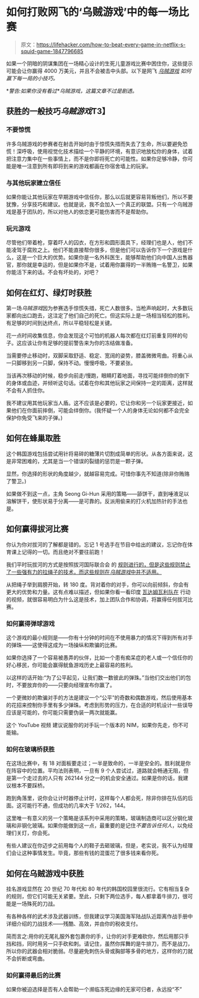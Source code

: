 # 如何打败网飞的‘乌贼游戏’中的每一场比赛

> 原文：<https://lifehacker.com/how-to-beat-every-game-in-netflix-s-squid-game-1847796685>

如果一个阴暗的阴谋集团在一场精心设计的生死儿童游戏比赛中困住你，这些提示可能会让你赢得 4000 万美元，并且不会被击中头部。以下是网飞 [*乌贼游戏*](https://www.netflix.com/title/81040344) *如何赢下每一局的小技巧。*



**警告:如果你没有看过*乌贼游戏，*这篇文章不过是剧透。**

## **获胜的一般技巧*乌贼游戏*T3】**

### **不要惊慌**

许多乌贼游戏的参赛者在射击开始时由于惊慌失措而失去了生命，所以要避免恐慌！深呼吸，使用视觉化技术描绘一个平静的环境，有意识地放松你的身体，试着把注意力集中在一些事情上，而不是你即将死亡的可能性。如果你足够冷静，你可能是唯一注意到所有即将到来的游戏都画在你宿舍墙上的玩家。

### **与其他玩家建立信任**

如果你能让其他玩家在早期游戏中信任你，那么以后就更容易背叛他们，所以不要犹豫，分享技巧和建议。也就是说，我不会加入一个真正的联盟。只有一个乌贼游戏是基于团队的，所以对他人的依恋更可能伤害而不是帮助你。

### 玩元游戏

尽管他们带着枪，穿着吓人的囚衣，在方形和圆形面具下，经理们也是人，他们不能凌驾于腐败之上。他们不能直接帮你很多，但是他们可以告诉你下一个游戏是什么，这是一个巨大的优势。如果你是一名外科医生，能够帮助他们向中国人出售器官，那你就是幸运的，但是如果你不是，试着用你赢得的一半贿赂一名警卫，如果你能活下来的话。不会有坏处的，对吧？

## 如何在红灯、绿灯时获胜

第一场*乌贼游戏*因为参赛选手惊慌失措，死亡人数很多。当枪声响起时，大多数玩家都向出口跑去，这注定了他们自己的死亡。但这实际上是一场相当轻松的胜利。有足够的时间到达终点，所以平稳轻松是关键。

花一点时间收集信息，你会发现这个可怕的机器人每次都在红灯前重复同样的句子。这应该让你有足够的提前警告来为你的冻结做准备。

当需要停止移动时，双脚采取舒适、稳定、宽阔的姿势，膝盖微微弯曲。将重心从一只脚移到另一只脚，保持不动。慢慢呼吸，不要紧张。

当该再次移动的时候，稳步向前走/慢跑，眼睛盯着地面，寻找可能绊倒你的倒下的身体或血迹，并倾听这句话。试着在你和其他玩家之间保持一定的距离，这样就不会有人抓住你。

我不建议用其他玩家当人盾。这不应该是必要的，它让你和另一个玩家更接近，如果他们在你面前摔倒，可能会绊倒你。(我怀疑一个人的身体无论如何都不会完全保护你免受飞来的子弹。)

## 如何在蜂巢取胜

这个韩国游戏包括尝试用针将易碎的糖薄片切割成简单的形状。从各方面来说，这是非常困难的，尤其是当一个错误的裂缝的惩罚是一颗子弹。

显然，你选择的形状的角度越少，就越容易完成。可惜你事先不知道(除非你贿赂了警卫。)

如果做不到这一点，主角 Seong Gi-Hun 采用的策略——舔饼干，直到唾液足以溶解饼干，使形状易于分离——是可靠的。反派用偷来的打火机加热针的手法也是。

## 如何赢得拔河比赛

你认为你对拔河的了解都是错的。忘记 1 号选手在节目中给出的建议，忘记你在体育课上记得的一切。而且绝对不要往前跑！

我们平时玩拔河的方式是按照拔河国际联合会 的 [规则进行的，但是这些规则禁止了一些强有力的拉绳子的技术，而这些规则在*乌贼游戏*中并不适用。](https://tugofwar-twif.org/wp-content/uploads/2021/04/2021-TWIF-Rules-Manual-final.pdf)

从把绳子举到肩膀开始，转 180 度。背对着你的对手，你可以向前倾斜，你会有更大的优势和力量。这有点难以描述，但如果你看一看印度 [瓦达姆瓦利队在](https://www.youtube.com/watch?v=K8uTv8fUmUo) 行动的视频，就很容易明白为什么这是技术，加上团队合作和协调，将赢得任何拔河比赛。

### **如何赢得弹球游戏**

这个游戏的最小规则是——你有十分钟的时间在不使用暴力的情况下得到所有对手的弹珠——这使得这成为一场操纵和欺骗的比赛。

如果你选择了一个容易被愚弄的伙伴，比如一个患有痴呆症的老人或一个信任你的好心移民，你可能会赢得鱿鱼游戏历史上最容易的胜利。

以这样的话开始:“为了公平起见，让我们数一数彼此的弹珠。”当他们交出他们的包时，不要放弃你的——只要向经理宣布你赢了。

一个更微妙的欺骗对手的方法是建议一个“公平”的奇数和偶数游戏，然后使用基本的花招来控制你手里有多少弹珠。考虑到形势的压力，在合适的时机设计一些误导应该是可能的，你可能只需要伪装一两次就能赢。

这个 YouTube 视频 建议说服你的对手玩一个版本的 NIM，如果你先走，你不可能输。

### **如何在玻璃桥获胜**

在这场比赛中，有 18 对面板要走过；一半是致命的，一半是安全的。胜利就是你在阵容中的位置。平均法则表明，一旦有 9 个人尝试过，道路就会畅通无阻，但是第一个走过去的人只有 262144 分之一的机会安全通过。如果是你的话，我建议根本不要踩桥。

跑到角落里，说你会让计时器停止计时，这样每个人都会死，除非你排在队伍的后面。这可能行不通，但成功的几率大于 1/262，144。

这里唯一有意义的另一个策略是该系列中采用的策略，玻璃制造商可以区分钢化玻璃和非钢化玻璃。如果你能做到这一点，最重要的是记住*不要告诉任何人*，以免经理们关灯，你会死。

有些人建议在你迈步之前用每个人的鞋子去砸玻璃，但是，老实说，我不认为经理们会让这种事情发生。毕竟，那些有钱的混蛋花了很多钱来看你死。

## 如何在乌贼游戏中获胜

挂名游戏显然在 20 世纪 70 年代和 80 年代的韩国校园里很流行。它有相当复杂的规则，但它们可能无关紧要。至此，只剩下两位选手，每人都拿着牛排刀，很可能是一场殊死的刀战。

有各种各样的武术涉及武器训练，但我建议学习美国海军陆战队近距离作战手册中详细介绍的刀战技术——残酷、高效，并由你的税收支付。

简而言之:用你的无尾礼服外套包裹你的手，让你的对手更难砍你，然后用那只手挡和挡，同时用另一只手砍和刺。请记住，虽然你挥舞的是牛排刀，而不是战刀，所以你的武器会相对脆弱。尽量避免刺伤头骨或胸部等多骨的地方，这样你的刀就不会折断或弯曲。

### 如何赢得最后的比赛

如果你被迫选择是否有人会帮助一个濒临冻死边缘的无家可归者，永远投“不”